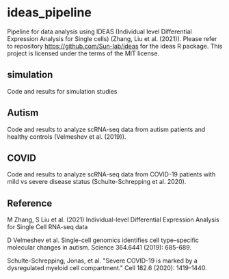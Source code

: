 # ideas_pipeline

Pipeline for data analysis using IDEAS (Individual level Differential Expression Analysis for Single cells) (Zhang, Liu et al. (2021)). Please refer to repository https://github.com/Sun-lab/ideas for the ideas R package.  This project is licensed under the terms of the MIT license.


## simulation

Code and results for simulation studies

## Autism

Code and results to analyze scRNA-seq data from autism patients and healthy controls (Velmeshev et al. (2019)). 

## COVID

Code and results to analyze scRNA-seq data from COVID-19 patients with mild vs severe disease status (Schulte-Schrepping et al. 2020). 
## Reference

M Zhang, S Liu et al. (2021) Individual-level Differential Expression Analysis for Single Cell RNA-seq data

D Velmeshev et al. Single-cell genomics identifies cell type–specific molecular changes in autism. Science 364.6441 (2019): 685-689.

Schulte-Schrepping, Jonas, et al. "Severe COVID-19 is marked by a dysregulated myeloid cell compartment." Cell 182.6 (2020): 1419-1440.
